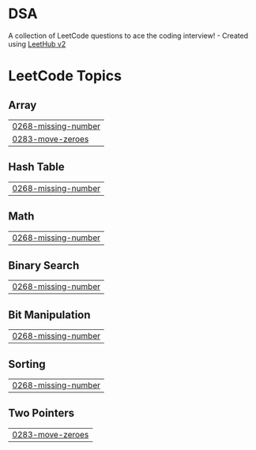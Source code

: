 # DSA
A collection of LeetCode questions to ace the coding interview! - Created using [LeetHub v2](https://github.com/arunbhardwaj/LeetHub-2.0)

<!---LeetCode Topics Start-->
# LeetCode Topics
## Array
|  |
| ------- |
| [0268-missing-number](https://github.com/SUMIT7288/DSA/tree/master/0268-missing-number) |
| [0283-move-zeroes](https://github.com/SUMIT7288/DSA/tree/master/0283-move-zeroes) |
## Hash Table
|  |
| ------- |
| [0268-missing-number](https://github.com/SUMIT7288/DSA/tree/master/0268-missing-number) |
## Math
|  |
| ------- |
| [0268-missing-number](https://github.com/SUMIT7288/DSA/tree/master/0268-missing-number) |
## Binary Search
|  |
| ------- |
| [0268-missing-number](https://github.com/SUMIT7288/DSA/tree/master/0268-missing-number) |
## Bit Manipulation
|  |
| ------- |
| [0268-missing-number](https://github.com/SUMIT7288/DSA/tree/master/0268-missing-number) |
## Sorting
|  |
| ------- |
| [0268-missing-number](https://github.com/SUMIT7288/DSA/tree/master/0268-missing-number) |
## Two Pointers
|  |
| ------- |
| [0283-move-zeroes](https://github.com/SUMIT7288/DSA/tree/master/0283-move-zeroes) |
<!---LeetCode Topics End-->
